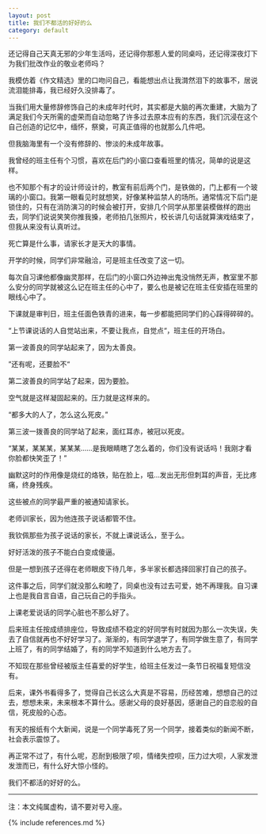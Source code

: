 ```yaml
---
layout: post
title: 我们不都活的好好的么
category: default
---
```



还记得自己天真无邪的少年生活吗，还记得你那惹人爱的同桌吗，还记得深夜灯下为我们批改作业的敬业老师吗？


我模仿着《作文精选》里的口吻问自己，看能想出点让我潸然泪下的故事不，居说流泪能排毒，我已经好久没排毒了。


当我们用大量修辞修饰自己的未成年时代时，其实都是大脑的再次重建，大脑为了满足我们今天所需的虚荣而自动忽略了许多过去原本应有的东西，我们沉浸在这个自己创造的记忆中，缅怀，祭奠，可真正值得的也就那么几件吧。


但我脑海里有一个没有修辞的、惨淡的未成年故事。


我曾经的班主任有个习惯，喜欢在后门的小窗口查看班里的情况，简单的说是这样。


也不知那个有才的设计师设计的，教室有前后两个门，是铁做的，门上都有一个玻璃的小窗口。我第一眼看见时就想笑，好像某种监禁人的场所。通常情况下后门是锁住的，只有在消防演习的时候会被打开，安排几个同学从那里装模做样的跑出去，同学们说说笑笑你推我搡，老师拍几张照片，校长讲几句话就算演戏结束了，但我从来没有认真听过。


死亡算是什么事，请家长才是天大的事情。


开学的时候，同学们非常融洽，可是班主任改变了这一切。


每次自习课他都像幽灵那样，在后门的小窗口外边神出鬼没悄然无声，教室里不那么安分的同学就被这么记在班主任的心中了，要么也是被记在班主任安插在班里的眼线心中了。


下课就是审判日，班主任面色铁青的进来，每一步都能把同学们的心踩得碎碎的。


“上节课说话的人自觉站出来，不要让我点，自觉点“，班主任的开场白。


第一波善良的同学站起来了，因为太善良。


”还有呢，还要脸不“


第二波善良的同学站了起来，因为要脸。


空气就是这样凝固起来的。压力就是这样来的。


“都多大的人了，怎么这么死皮。”


第三波一拨善良的同学站了起来，面红耳赤，被冠以死皮。


“某某，某某某，某某某......是我眼睛瞎了怎么着的，你们没有说话吗！我刚才看你脸都快笑歪了！”


幽默这时的作用像是烧红的烙铁，贴在脸上，嗞...发出无形但刺耳的声音，无比疼痛，终身残疾。


这些被点的同学最严重的被通知请家长。


老师训家长，因为他连孩子说话都管不住。


我钦佩那些为孩子说话的家长，不就上课说话么，至于么。


好好活泼的孩子不能白白变成傻逼。


但是一想到孩子还得在老师眼皮下待几年，多半家长都选择回家打自己的孩子。


这件事之后，同学们就没那么和睦了，同桌也没有过去可爱，她不再理我。自习课上也是我自言自语，自己玩自己的手指头。


上课老爱说话的同学心脏也不那么好了。


后来班主任按成绩排座位，导致成绩不稳定的好同学有时就因为那么一次失误，失去了自信就再也不好好学习了。渐渐的，有同学退学了，有同学做生意了，有同学上班了，有的同学结婚了，有的同学不知道到什么地方去了。


不知现在那些曾经被版主任喜爱的好学生，给班主任发过一条节日祝福复短信没有。


后来，课外书看得多了，觉得自己长这么大真是不容易，历经苦难，想想自己的过去，想想未来，未来根本不算什么。感谢父母的良好基因，感谢自己的自恋般的自信，死皮般的心态。


有天的报纸有个大新闻，说是一个同学毒死了另一个同学，接着类似的新闻不断，社会表示震惊了。


再正常不过了，有什么呢，忍耐到极限了呗，情绪失控呗，压力过大呗，人家发泄发泄而已，有什么好大惊小怪的。


我们不都活的好好的么。


------
注：本文纯属虚构，请不要对号入座。


{% include references.md %}

